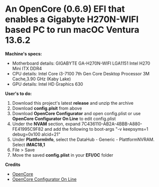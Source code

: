 # An OpenCore (0.6.9) EFI that enables a Gigabyte H270N-WIFI based PC to run macOC Ventura 13.6.2

**Machine's specs:**
- Motherboard details: GIGABYTE GA-H270N-WIFI LGA1151 Intel H270 Mini ITX DDR4
- CPU details: Intel Core i3-7100 7th Gen Core Desktop Processor 3M Cache,3.90 GHz (Kaby Lake)
- GPU details: Intel HD Graphics 630

**User's to do:**
1. Download this project's latest **release** and unzip the archive
2. Download **config.plsit** from above
3. Download **OpenCore Configurator** and open config.plist or use **OpenCore Configurator On Line** to edit config.plist
4. Under the **NVAM** section, expand 7C436110-AB2A-4BBB-A880-FE41995C9F82 and add the following to boot-args "-v keepsyms=1 debug=0x100 alcid=21"
5. Under **PlattformInfo**, select the DataHub - Generic - PlattformNVRAM. Select **iMAC18,1**
6. File > Save
7. Move the saved **config.plist** in your **EFI/OC** folder

**Credits**
- [OpenCore](https://github.com/acidanthera/OpenCorePkg)
- [OpenCore Configurator On Line](https://galada.gitee.io/opencoreconfiguratoronline/)
